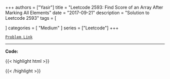
+++
authors = ["Yasir"]
title = "Leetcode 2593: Find Score of an Array After Marking All Elements"
date = "2017-09-21"
description = "Solution to Leetcode 2593"
tags = [
    
]
categories = [
    "Medium"
]
series = ["Leetcode"]
+++



[`Problem Link`](https://leetcode.com/problems/find-score-of-an-array-after-marking-all-elements/description/)

---

**Code:**

{{< highlight html >}}

{{< /highlight >}}

